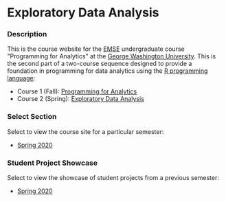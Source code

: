 # Exploratory Data Analysis

### Description

This is the course website for the [EMSE](https://www.emse.seas.gwu.edu/) undergraduate course "Programming for Analytics" at the [George Washington University](https://www.gwu.edu/). This is the second part of a two-course sequence designed to provide a foundation in programming for data analytics using the [R programming language](https://www.r-project.org/):

- Course 1 (Fall): [Programming for Analytics](http://p4a.seas.gwu.edu/)
- Course 2 (Spring): [Exploratory Data Analysis](http://eda.seas.gwu.edu/)

### Select Section

Select to view the course site for a particular semester:

- [Spring 2020](http://eda.seas.gwu.edu/2020-Spring/)

### Student Project Showcase

Select to view the showcase of student projects from a previous semester:

- [Spring 2020](http://eda.seas.gwu.edu/showcase.html)
